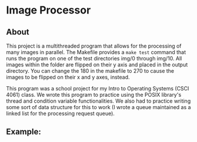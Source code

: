 # Image Processor

## About
This project is a multithreaded program that allows for the processing of many images in parallel. The Makefile provides a `make test` command that runs the program on one of the test directories img/0 through img/10. All images within the folder are flipped on their y axis and placed in the output directory. You can change the 180 in the makefile to 270 to cause the images to be flipped on their x and y axes, instead.

This program was a school project for my Intro to Operating Systems (CSCI 4061) class. We wrote this program to practice using the POSIX library's thread and condition variable functionalities. We also had to practice writing some sort of data structure for this to work (I wrote a queue maintained as a linked list for the processing request queue).

## Example:
